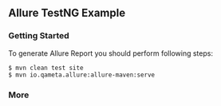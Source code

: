 
## Allure TestNG Example

### Getting Started

To generate Allure Report you should perform following steps:

``` 
$ mvn clean test site
$ mvn io.qameta.allure:allure-maven:serve
```

### More
